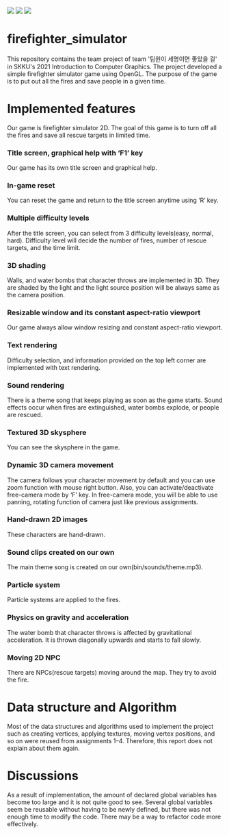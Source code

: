 <img src="https://img.shields.io/badge/C-A8B9CC?style=flat&logo=C&logoColor=white"/> <img src="https://img.shields.io/badge/C++-00599C?style=flat&logo=C++&logoColor=white"/> <img src="https://img.shields.io/badge/OpenGL-5586A4?style=flat&logo=OpenGL&logoColor=white"/>
# firefighter_simulator
This repository contains the team project of team '팀원이 세명이면 좋았을 걸' in SKKU's 2021 Introduction to Computer Graphics. The project developed a simple firefighter simulator game using OpenGL. The purpose of the game is to put out all the fires and save people in a given time.

# Implemented features
Our game is firefighter simulator 2D. The goal of this game is to turn off all the fires and
save all rescue targets in limited time.
### Title screen, graphical help with ‘F1’ key
Our game has its own title screen and graphical help.
### In-game reset
You can reset the game and return to the title screen anytime using ‘R’ key.
### Multiple difficulty levels
After the title screen, you can select from 3 difficulty levels(easy, normal, hard). Difficulty
level will decide the number of fires, number of rescue targets, and the time limit.
### 3D shading
Walls, and water bombs that character throws are implemented in 3D. They are shaded
by the light and the light source position will be always same as the camera position.
### Resizable window and its constant aspect-ratio viewport
Our game always allow window resizing and constant aspect-ratio viewport.
### Text rendering
Difficulty selection, and information provided on the top left corner are implemented
with text rendering.
### Sound rendering
There is a theme song that keeps playing as soon as the game starts. Sound effects
occur when fires are extinguished, water bombs explode, or people are rescued.
### Textured 3D skysphere
You can see the skysphere in the game.
### Dynamic 3D camera movement
The camera follows your character movement by default and you can use zoom
function with mouse right button. Also, you can activate/deactivate free-camera mode
by ‘F’ key. In free-camera mode, you will be able to use panning, rotating function of
camera just like previous assignments.
### Hand-drawn 2D images
These characters are hand-drawn.
### Sound clips created on our own
The main theme song is created on our own(bin/sounds/theme.mp3).
### Particle system
Particle systems are applied to the fires.
### Physics on gravity and acceleration
The water bomb that character throws is affected by gravitational acceleration. It is
thrown diagonally upwards and starts to fall slowly.
### Moving 2D NPC
There are NPCs(rescue targets) moving around the map. They try to avoid the fire.
# Data structure and Algorithm
Most of the data structures and algorithms used to implement the project such as creating
vertices, applying textures, moving vertex positions, and so on were reused from
assignments 1–4. Therefore, this report does not explain about them again.
# Discussions
As a result of implementation, the amount of declared global variables has become too
large and it is not quite good to see. Several global variables seem be reusable without
having to be newly defined, but there was not enough time to modify the code. There may
be a way to refactor code more effectively.

